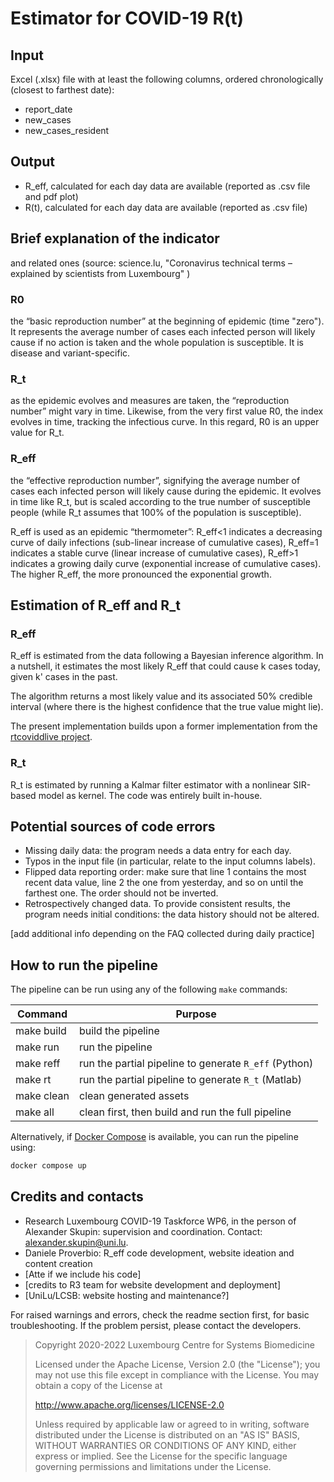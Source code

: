 # Estimator for COVID-19 R(t)

## Input

Excel (.xlsx) file with at least the following columns, ordered chronologically (closest to farthest date):

- report_date
- new_cases
- new_cases_resident

## Output

- R_eff, calculated for each day data are available (reported as .csv file and pdf plot)
- R(t), calculated for each day data are available (reported as .csv file)

## Brief explanation of the indicator

and related ones (source: science.lu, "Coronavirus technical terms – explained by scientists from Luxembourg" )

### R0

the “basic reproduction number” at the beginning of epidemic (time "zero"). It represents the average number of cases each infected person will likely cause if no action is taken and the whole population is susceptible. It is disease and variant-specific.

### R_t

as the epidemic evolves and measures are taken, the “reproduction number” might vary in time. Likewise, from the very first value R0, the index evolves in time, tracking the infectious curve. In this regard, R0 is an upper value for R_t.

### R_eff

the “effective reproduction number”, signifying the average number of cases each infected person will likely cause during the epidemic. It evolves in time like R_t, but is scaled according to the true number of susceptible people (while R_t assumes that 100% of the population is susceptible).

R_eff is used as an epidemic “thermometer”: R_eff<1 indicates a decreasing curve of daily infections (sub-linear increase of cumulative cases), R_eff=1 indicates a stable curve (linear increase of cumulative cases), R_eff>1 indicates a growing daily curve (exponential increase of cumulative cases). The higher R_eff, the more pronounced the exponential growth.

## Estimation of R_eff and R_t

### R_eff

R_eff is estimated from the data following a Bayesian inference algorithm. In a nutshell, it estimates the most likely R_eff that could cause k cases today, given k' cases in the past.

The algorithm returns a most likely value and its associated 50% credible interval (where there is the highest confidence that the true value might lie).

The present implementation builds upon a former implementation from the [rtcoviddlive project](https://github.com/rtcovidlive/).

### R_t

R_t is estimated by running a Kalmar filter estimator with a nonlinear SIR-based model as kernel. The code was entirely built in-house.

## Potential sources of code errors

- Missing daily data: the program needs a data entry for each day.
- Typos in the input file (in particular, relate to the input columns labels).
- Flipped data reporting order: make sure that line 1 contains the most recent data value, line 2 the one from yesterday, and so on until the farthest one. The order should not be inverted.
- Retrospectively changed data. To provide consistent results, the program needs initial conditions: the data history should not be altered.

[add additional info depending on the FAQ collected during daily practice]

## How to run the pipeline

The pipeline can be run using any of the following `make` commands:

| Command       | Purpose                                               |
|---------------|-------------------------------------------------------|
| make build    | build the pipeline                                    |
| make run      | run the pipeline                                      |
| make reff     | run the partial pipeline to generate `R_eff` (Python) |
| make rt       | run the partial pipeline to generate `R_t` (Matlab)   |
| make clean    | clean generated assets                                |
| make all      | clean first, then build and run the full pipeline     |

Alternatively, if [Docker Compose](https://docs.docker.com/compose/) is available, you can run the pipeline using:

```bash
docker compose up
```

## Credits and contacts

- Research Luxembourg COVID-19 Taskforce WP6, in the person of Alexander Skupin: supervision and coordination. Contact: alexander.skupin@uni.lu.
- Daniele Proverbio: R_eff code development, website ideation and content creation
- [Atte if we include his code]
- [credits to R3 team for website development and deployment]
- [UniLu/LCSB: website hosting and maintenance?]

For raised warnings and errors, check the readme section first, for basic troubleshooting.
If the problem persist, please contact the developers.

> Copyright 2020-2022 Luxembourg Centre for Systems Biomedicine
>
> Licensed under the Apache License, Version 2.0 (the "License");
> you may not use this file except in compliance with the License.
> You may obtain a copy of the License at
>
> http://www.apache.org/licenses/LICENSE-2.0
>
> Unless required by applicable law or agreed to in writing, software
> distributed under the License is distributed on an "AS IS" BASIS,
> WITHOUT WARRANTIES OR CONDITIONS OF ANY KIND, either express or implied.
> See the License for the specific language governing permissions and
> limitations under the License.

